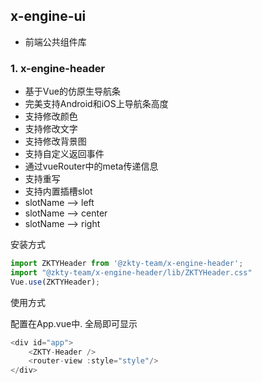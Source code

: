 ## x-engine-ui

- 前端公共组件库



### 1. x-engine-header

- 基于Vue的仿原生导航条
- 完美支持Android和iOS上导航条高度
- 支持修改颜色
- 支持修改文字
- 支持修改背景图
- 支持自定义返回事件
- 通过vueRouter中的meta传递信息
- 支持重写
- 支持内置插槽slot
 - slotName --> left
 - slotName --> center
 - slotName --> right

安装方式

```javascript
import ZKTYHeader from '@zkty-team/x-engine-header';
import "@zkty-team/x-engine-header/lib/ZKTYHeader.css"
Vue.use(ZKTYHeader);		
```



使用方式

配置在App.vue中. 全局即可显示

```javascript
<div id="app">
	<ZKTY-Header />
	<router-view :style="style"/>
</div>
```






​    

